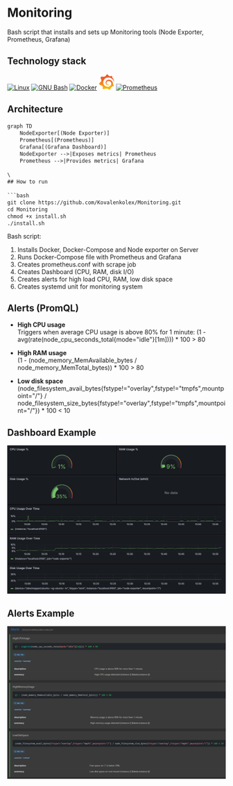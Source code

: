 # Monitoring
Bash script that installs and sets up Monitoring tools (Node Exporter, Prometheus, Grafana)
## Technology stack  
<p align="left">
  <a href="https://www.linux.org" target="_blank" rel="noreferrer"><img src="https://raw.githubusercontent.com/danielcranney/readme-generator/main/public/icons/skills/linux-colored.svg" width="36" height="36" alt="Linux" /></a>
  <a href="https://www.gnu.org/software/bash/" target="_blank" rel="noreferrer"><img src="https://raw.githubusercontent.com/danielcranney/readme-generator/main/public/icons/skills/gnubash.svg" width="36" height="36" alt="GNU Bash" /></a>
  <a href="https://www.docker.com/" target="_blank" rel="noreferrer"><img src="https://raw.githubusercontent.com/danielcranney/readme-generator/main/public/icons/skills/docker-colored.svg" width="36" height="36" alt="Docker" /></a>
  <a href="https://grafana.com/" target="_blank" rel="noreferrer"><img src="https://raw.githubusercontent.com/grafana/grafana/main/public/img/grafana_icon.svg" width="36" height="36" alt="Grafana" /></a>
  <a href="https://prometheus.io/" target="_blank" rel="noreferrer"><img src="https://upload.wikimedia.org/wikipedia/commons/3/38/Prometheus_software_logo.svg" width="36" height="36" alt="Prometheus" /></a>
</p>

## Architecture

```mermaid
graph TD
    NodeExporter[(Node Exporter)]
    Prometheus[(Prometheus)]
    Grafana[(Grafana Dashboard)]
    NodeExporter -->|Exposes metrics| Prometheus
    Prometheus -->|Provides metrics| Grafana

\
## How to run

```bash
git clone https://github.com/Kovalenkolex/Monitoring.git
cd Monitoring
chmod +x install.sh
./install.sh
```

Bash script:
1) Installs Docker, Docker-Compose and Node exporter on Server
2) Runs Docker-Compose file with Prometheus and Grafana
3) Creates prometheus.conf with scrape job
4) Creates Dashboard (CPU, RAM, disk I/O)
5) Creates alerts for high load CPU, RAM, low disk space
6) Creates systemd unit for monitoring system



## Alerts (PromQL)

- **High CPU usage**  
  Triggers when average CPU usage is above 80% for 1 minute:
(1 - avg(rate(node_cpu_seconds_total{mode="idle"}[1m]))) * 100 > 80

- **High RAM usage**  
(1 - (node_memory_MemAvailable_bytes / node_memory_MemTotal_bytes)) * 100 > 80

- **Low disk space**  
(node_filesystem_avail_bytes{fstype!="overlay",fstype!="tmpfs",mountpoint="/"} / node_filesystem_size_bytes{fstype!="overlay",fstype!="tmpfs",mountpoint="/"}) * 100 < 10


## Dashboard Example
![Grafana Dashboard Screenshot](./docs/dashboard.png)
## Alerts Example
![Prometheus Alerts Screenshot](./docs/alerts.png)

